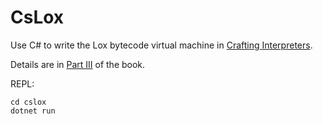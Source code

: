 ﻿# CsLox

Use C# to write the Lox bytecode virtual machine in [Crafting Interpreters](https://craftinginterpreters.com).

Details are in [Part III](https://craftinginterpreters.com/a-bytecode-virtual-machine.html) of the book.

REPL:

```
cd cslox
dotnet run
```
